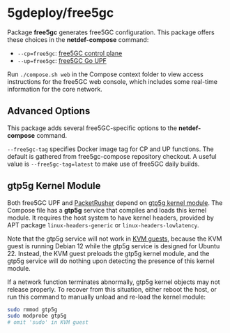 # 5gdeploy/free5gc

Package **free5gc** generates free5GC configuration.
This package offers these choices in the **netdef-compose** command:

* `--cp=free5gc`: [free5GC control plane](https://github.com/free5gc/free5gc)
* `--up=free5gc`: [free5GC Go UPF](https://github.com/free5gc/go-upf)

Run `./compose.sh web` in the Compose context folder to view access instructions for the free5GC web console, which includes some real-time information for the core network.

## Advanced Options

This package adds several free5GC-specific options to the **netdef-compose** command.

`--free5gc-tag` specifies Docker image tag for CP and UP functions.
The default is gathered from free5gc-compose repository checkout.
A useful value is `--free5gc-tag=latest` to make use of free5GC daily builds.

## gtp5g Kernel Module

Both free5GC UPF and [PacketRusher](../packetrusher/README.md) depend on [gtp5g kernel module](https://github.com/free5gc/gtp5g).
The Compose file has a **gtp5g** service that compiles and loads this kernel module.
It requires the host system to have kernel headers, provided by APT package `linux-headers-generic` or `linux-headers-lowlatency`.

Note that the gtp5g service will not work in [KVM guests](../virt/README.md), because the KVM guest is running Debian 12 while the gtp5g service is designed for Ubuntu 22.
Instead, the KVM guest preloads the gtp5g kernel module, and the gtp5g service will do nothing upon detecting the presence of this kernel module.

If a network function terminates abnormally, gtp5g kernel objects may not release properly.
To recover from this situation, either reboot the host, or run this command to manually unload and re-load the kernel module:

```bash
sudo rmmod gtp5g
sudo modprobe gtp5g
# omit 'sudo' in KVM guest
```
